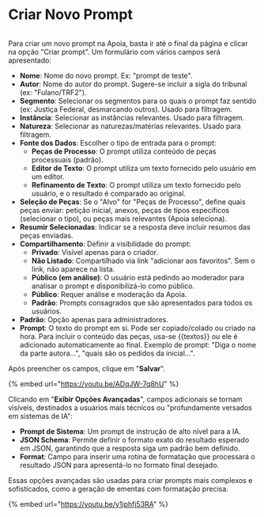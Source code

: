 # Criar Novo Prompt

<figure><img src="https://github.com/user-attachments/assets/dc9bb9ef-2c2f-47cf-ada7-5b62de2a135b" alt=""><figcaption></figcaption></figure>

Para criar um novo prompt na Apoia, basta ir até o final da página e clicar na opção "Criar prompt". Um formulário com vários campos será apresentado:

* **Nome**: Nome do novo prompt. Ex: "prompt de teste".
* **Autor**: Nome do autor do prompt. Sugere-se incluir a sigla do tribunal (ex: "Fulano/TRF2").
* **Segmento**: Selecionar os segmentos para os quais o prompt faz sentido (ex: Justiça Federal, desmarcando outros). Usado para filtragem.
* **Instância**: Selecionar as instâncias relevantes. Usado para filtragem.
* **Natureza**: Selecionar as naturezas/matérias relevantes. Usado para filtragem.
* **Fonte dos Dados**: Escolher o tipo de entrada para o prompt:
  * **Peças de Processo**: O prompt utiliza conteúdo de peças processuais (padrão).
  * **Editor de Texto**: O prompt utiliza um texto fornecido pelo usuário em um editor.
  * **Refinamento de Texto**: O prompt utiliza um texto fornecido pelo usuário, e o resultado é comparado ao original.
* **Seleção de Peças**: Se o "Alvo" for "Peças de Processo", define quais peças enviar: petição inicial, anexos, peças de tipos específicos (selecionar o tipo), ou peças mais relevantes (Apoia seleciona).
* **Resumir Selecionadas**: Indicar se a resposta deve incluir resumos das peças enviadas.
* **Compartilhamento**: Definir a visibilidade do prompt:
  * **Privado**: Visível apenas para o criador.
  * **Não Listado**: Compartilhado via link "adicionar aos favoritos". Sem o link, não aparece na lista.
  * **Público (em análise)**: O usuário está pedindo ao moderador para analisar o prompt e disponibilizá-lo como público.
  * **Público**: Requer análise e moderação da Apoia.
  * **Padrão**: Prompts consagrados que são apresentados para todos os usuários.
* **Padrão**: Opção apenas para administradores.
* **Prompt**: O texto do prompt em si. Pode ser copiado/colado ou criado na hora. Para incluir o conteúdo das peças, usa-se \{{textos\}} ou ele é adicionado automaticamente ao final. Exemplo de prompt: "Diga o nome da parte autora...", "quais são os pedidos da inicial...".

Após preencher os campos, clique em "**Salvar**".

{% embed url="https://youtu.be/ADqJW-7q8hU" %}

Clicando em "**Exibir Opções Avançadas**", campos adicionais se tornam visíveis, destinados a usuários mais técnicos ou "profundamente versados em sistemas de IA":

* **Prompt de Sistema**: Um prompt de instrução de alto nível para a IA.
* **JSON Schema**: Permite definir o formato exato do resultado esperado em JSON, garantindo que a resposta siga um padrão bem definido.
* **Format**: Campo para inserir uma rotina de formatação que processará o resultado JSON para apresentá-lo no formato final desejado.

Essas opções avançadas são usadas para criar prompts mais complexos e sofisticados, como a geração de ementas com formatação precisa.

{% embed url="https://youtu.be/y1iphfj53RA" %}
